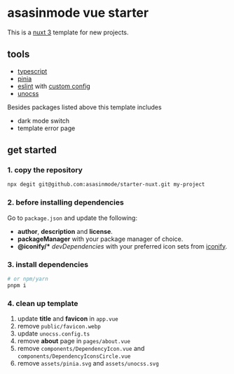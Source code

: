# asasinmode vue starter

This is a [nuxt 3](https://nuxt.com/) template for new projects.

## tools

 - [typescript](https://www.typescriptlang.org/)
 - [pinia](https://pinia.vuejs.org/)
 - [eslint](https://eslint.org/) with [custom config](https://github.com/asasinmode/eslint-config/)
 - [unocss](https://github.com/unocss/unocss)

Besides packages listed above this template includes

 - dark mode switch
 - template error page

## get started

### 1. copy the repository

```sh
npx degit git@github.com:asasinmode/starter-nuxt.git my-project
```

### 2. before installing dependencies

Go to `package.json` and update the following:
  - **author**, **description** and **license**.
  - **packageManager** with your package manager of choice.
  - **@iconify/\*** _devDependencies_ with your preferred icon sets from [iconify](https://iconify.design/).

### 3. install dependencies

```sh
# or npm/yarn
pnpm i
```

### 4. clean up template

1. update **title** and **favicon** in `app.vue`
2. remove `public/favicon.webp`
3. update `unocss.config.ts`
4. remove **about** page in `pages/about.vue`
5. remove `components/DependencyIcon.vue` and `components/DependencyIconsCircle.vue`
6. remove `assets/pinia.svg` and `assets/unocss.svg`
